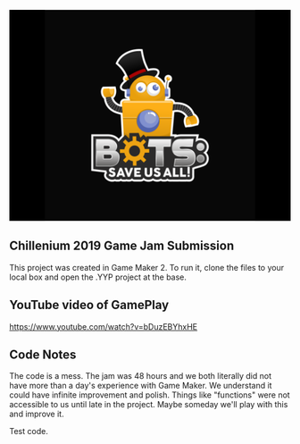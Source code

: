 ![alt text](https://github.com/mschmoyer/BOTS-Save-Us-All/blob/master/Raw_Resources/Artwork/BOTS_titlescreen.png "BOTS: Save Us All!")

## Chillenium 2019 Game Jam Submission

This project was created in Game Maker 2. To run it, clone the files to your local box and open the .YYP project at the base.


## YouTube video of GamePlay

https://www.youtube.com/watch?v=bDuzEBYhxHE

## Code Notes

The code is a mess. The jam was 48 hours and we both literally did not have more than a day's experience with Game Maker. We understand it could have infinite improvement and polish. Things like "functions" were not accessible to us until late in the project. Maybe someday we'll play with this and improve it. 

Test code. 